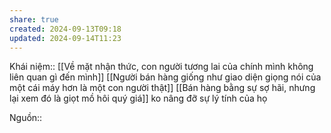 ```yaml
---
share: true
created: 2024-09-13T09:18
updated: 2024-09-14T11:23
---
```

Khái niệm:: 
[[Về mặt nhận thức, con người tương lai của chính mình không liên quan gì đến mình]]
[[Người bán hàng giống như giao diện giọng nói của một cái máy hơn là một con người thật]]
[[Bán hàng bằng sự sợ hãi, nhưng lại xem đó là giọt mồ hôi quý giá]]
ko nâng đỡ sự lý tính của họ

Nguồn:: 
